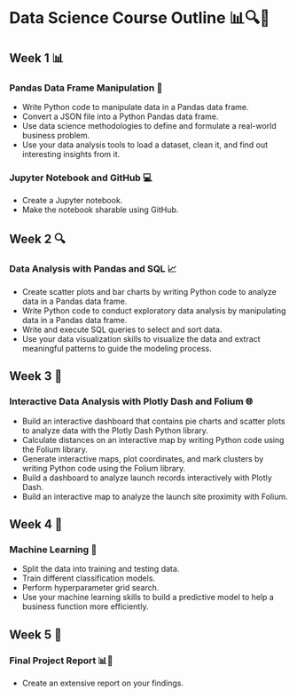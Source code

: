 # Data Science Course Outline 📊🔍🧠

## Week 1 📊

### Pandas Data Frame Manipulation 🐼

- Write Python code to manipulate data in a Pandas data frame.
- Convert a JSON file into a Python Pandas data frame.
- Use data science methodologies to define and formulate a real-world business problem.
- Use your data analysis tools to load a dataset, clean it, and find out interesting insights from it.

### Jupyter Notebook and GitHub 💻

- Create a Jupyter notebook.
- Make the notebook sharable using GitHub.

## Week 2 🔍

### Data Analysis with Pandas and SQL 📈

- Create scatter plots and bar charts by writing Python code to analyze data in a Pandas data frame.
- Write Python code to conduct exploratory data analysis by manipulating data in a Pandas data frame.
- Write and execute SQL queries to select and sort data.
- Use your data visualization skills to visualize the data and extract meaningful patterns to guide the modeling process.

## Week 3 🧠

### Interactive Data Analysis with Plotly Dash and Folium 🌐

- Build an interactive dashboard that contains pie charts and scatter plots to analyze data with the Plotly Dash Python library.
- Calculate distances on an interactive map by writing Python code using the Folium library.
- Generate interactive maps, plot coordinates, and mark clusters by writing Python code using the Folium library.
- Build a dashboard to analyze launch records interactively with Plotly Dash.
- Build an interactive map to analyze the launch site proximity with Folium.

## Week 4 🤖

### Machine Learning 🤖

- Split the data into training and testing data.
- Train different classification models.
- Perform hyperparameter grid search.
- Use your machine learning skills to build a predictive model to help a business function more efficiently.

## Week 5 📝

### Final Project Report 📊📝

- Create an extensive report on your findings.
